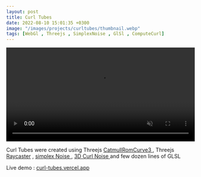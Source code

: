 ```yaml
---
layout: post
title: Curl Tubes
date: 2022-08-10 15:01:35 +0300
image: "/images/projects/curltubes/thumbnail.webp"
tags: [WebGl , Threejs , SimplexNoise , GlSl , ComputeCurl]
---
```




<video width="100%" autoplay muted autoreplay loop> <source src="/images/projects/curltubes/video.mp4" >  </video>

Curl Tubes were  created using Threejs  <a href="https://threejs.org/docs/#api/en/extras/curves/CatmullRomCurve3"> CatmullRomCurve3 </a> , Threejs <a href="https://threejs.org/docs/?q=raycast#api/en/core/Raycaster"> Raycaster</a> , <a href="https://www.npmjs.com/package/simplex-noise"> simplex Noise  </a>  , <a href="https://al-ro.github.io/projects/embers/"> 3D Curl Noise </a> and few dozen lines of   <a src = "https://www.khronos.org/opengl/wiki/OpenGL_Shading_Language" > GLSL </a>


Live demo : <a href="https://curl-tubes.vercel.app/">  curl-tubes.vercel.app </a>
    